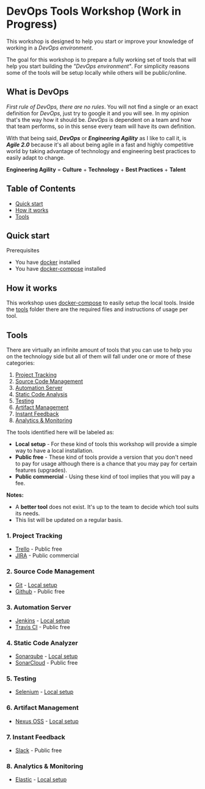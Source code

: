 # DevOps Tools Workshop (Work in Progress)

This workshop is designed to help you start or improve your knowledge of working in a *DevOps environment*. 

The goal for this workshop is to prepare a fully working set of tools that will help you start building the *"DevOps environment"*. For simplicity reasons some of the tools will be setup locally while others will be public/online.

## What is DevOps

*First rule of DevOps, there are no rules*. You will not find a single or an exact definition for *DevOps*, just try to google it and you will see. In my opinion that's the way how it should be. *DevOps* is dependent on a team and how that team performs, so in this sense every team will have its own definition.

With that being said, ***DevOps*** or ***Engineering Agility*** as I like to call it, is ***Agile 2.0*** because it's all about being agile in a fast and highly competitive world by taking advantage of technology and engineering best practices to easily adapt to change.

**Engineering Agility** = **Culture** + **Technology** + **Best Practices** + **Talent**

## Table of Contents

* [Quick start](#quick-start)
* [How it works](#how-it-works)
* [Tools](#tools)

## Quick start

Prerequisites

* You have [docker](https://www.docker.com/) installed
* You have [docker-compose](https://docs.docker.com/compose/) installed


## How it works

This workshop uses [docker-compose](https://docs.docker.com/compose/) to easily setup the local tools. Inside the [tools]() folder there are the required files and instructions of usage per tool.


## Tools

There are virtually an infinite amount of tools that you can use to help you on the technology side but all of them will fall under one or more of these categories:

1. [Project Tracking](#1-project-tracking)
2. [Source Code Management](#2-source-code-management)
3. [Automation Server](#3-automation-server)
4. [Static Code Analysis](#4-static-code-analysis)
5. [Testing](#5-testing)
6. [Artifact Management](#6-artifact-management)
7. [Instant Feedback](#7-instant-feedback)
8. [Analytics & Monitoring](#8-analytics--monitoring)

The tools identified here will be labeled as:

* **Local setup** - For these kind of tools this workshop will provide a simple way to have a local installation. 
* **Public free** - These kind of tools provide a version that you don't need to pay for usage although there is a chance that you may pay for certain features (upgrades).
* **Public commercial** - Using these kind of tool implies that you will pay a fee.

**Notes:**

* A **better tool** does not exist. It's up to the team to decide which tool suits its needs.
* This list will be updated on a regular basis.


### 1. Project Tracking

* [Trello](https://trello.com/) - Public free
* [JIRA](https://www.atlassian.com/software/jira) - Public commercial

### 2. Source Code Management

* [Git](https://git-scm.com/) - [Local setup](https://git-scm.com/)
* [Github](https://github.com/) - Public free

### 3. Automation Server

* [Jenkins](https://jenkins.io/) - [Local setup](/tools/jenkins)
* [Travis CI](https://travis-ci.org/) - Public free

### 4. Static Code Analyzer

* [Sonarqube](https://www.sonarqube.org/) - [Local setup](/tools/sonarqube)
* [SonarCloud](https://sonarcloud.io/) - Public free

### 5. Testing

* [Selenium](http://www.seleniumhq.org/) - [Local setup](/tools/selenium)

### 6. Artifact Management

* [Nexus OSS](https://www.sonatype.com/nexus-repository-oss) - [Local setup](/tools/nexus)

### 7. Instant Feedback

* [Slack](https://slack.com/) - Public free

### 8. Analytics & Monitoring

* [Elastic](https://www.elastic.co/products) - [Local setup](/tools/elastic)
